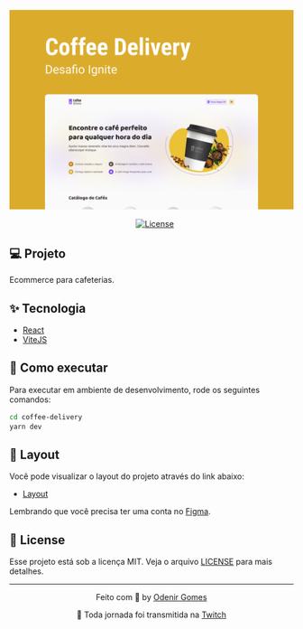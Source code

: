 <p align="center">
  <img alt="Coffee Delivery" src="./cover.png" />
</p>

<p align="center">
    <img src="https://img.shields.io/static/v1?label=Rockeseat&message=Ignite&color=DBAC2C&labelColor=202024" alt="" />
    <img src="https://img.shields.io/static/v1?label=Trilha&message=React&color=DBAC2C&labelColor=202024" alt="" />
    <img src="https://img.shields.io/static/v1?label=Desafio&message=2&color=DBAC2C&labelColor=202024" alt="" />
    <a href="LICENSE"><img  src="https://img.shields.io/static/v1?label=License&message=MIT&color=DBAC2C&labelColor=202024" alt="License"></a>
</p>

## 💻 Projeto

Ecommerce para cafeterias.

## ✨ Tecnologia

- [React](https://www.w3schools.com/html/)
- [ViteJS](https://www.w3schools.com/css/default.asp)

## 🚀 Como executar

Para executar em ambiente de desenvolvimento, rode os seguintes comandos:

```bash
cd coffee-delivery
yarn dev
```

## 🔖 Layout

Você pode visualizar o layout do projeto através do link abaixo:

- [Layout](<https://www.figma.com/file/QU65ICqfJjpGydTwMMwQMu/Coffee-Delivery-(Copy)?node-id=0%3A1&t=cCEluICUBKo4NfdI-1>)

Lembrando que você precisa ter uma conta no [Figma](http://figma.com/).

## 📝 License

Esse projeto está sob a licença MIT. Veja o arquivo [LICENSE](LICENSE) para mais detalhes.

---

<p align="center">
  Feito com 💚 by <a href="https://github.com/odenirdev">Odenir Gomes</a>
</p>

<p align="center">
  🔴 Toda jornada foi transmitida na <a href="https://www.twitch.tv/odenirgomesdev">Twitch</a>
</p>
